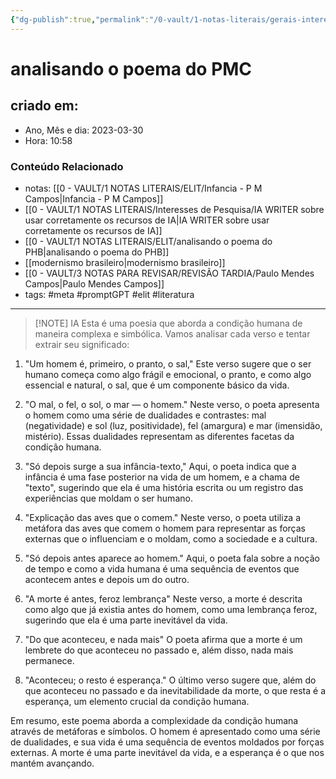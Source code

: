 ```yaml
---
{"dg-publish":true,"permalink":"/0-vault/1-notas-literais/gerais-interesses/analisando-o-poema-do-pmc/","tags":["meta","promptGPT","elit","literatura"],"dgHomeLink":true,"dgShowLocalGraph":true,"dgShowFileTree":true,"dgEnableSearch":true}
---
```


# analisando o poema do PMC

## criado em: 
-  Ano, Mês e dia: 2023-03-30
- Hora: 10:58

### Conteúdo Relacionado
- notas: [[0 - VAULT/1 NOTAS LITERAIS/ELIT/Infancia - P M Campos\|Infancia - P M Campos]]
- [[0 - VAULT/1 NOTAS LITERAIS/Interesses de Pesquisa/IA WRITER sobre usar corretamente os recursos de IA\|IA WRITER sobre usar corretamente os recursos de IA]]
- [[0 - VAULT/1 NOTAS LITERAIS/ELIT/analisando o poema do PHB\|analisando o poema do PHB]]
- [[modernismo brasileiro\|modernismo brasileiro]]
- [[0 - VAULT/3 NOTAS PARA REVISAR/REVISÃO TARDIA/Paulo Mendes Campos\|Paulo Mendes Campos]]
- tags: #meta #promptGPT #elit #literatura 
---


> [!NOTE] IA
> Esta é uma poesia que aborda a condição humana de maneira complexa e simbólica. Vamos analisar cada verso e tentar extrair seu significado:

1.  "Um homem é, primeiro, o pranto, o sal," Este verso sugere que o ser humano começa como algo frágil e emocional, o pranto, e como algo essencial e natural, o sal, que é um componente básico da vida.
    
2.  "O mal, o fel, o sol, o mar — o homem." Neste verso, o poeta apresenta o homem como uma série de dualidades e contrastes: mal (negatividade) e sol (luz, positividade), fel (amargura) e mar (imensidão, mistério). Essas dualidades representam as diferentes facetas da condição humana.
    
3.  "Só depois surge a sua infância-texto," Aqui, o poeta indica que a infância é uma fase posterior na vida de um homem, e a chama de "texto", sugerindo que ela é uma história escrita ou um registro das experiências que moldam o ser humano.
    
4.  "Explicação das aves que o comem." Neste verso, o poeta utiliza a metáfora das aves que comem o homem para representar as forças externas que o influenciam e o moldam, como a sociedade e a cultura.
    
5.  "Só depois antes aparece ao homem." Aqui, o poeta fala sobre a noção de tempo e como a vida humana é uma sequência de eventos que acontecem antes e depois um do outro.
    
6.  "A morte é antes, feroz lembrança" Neste verso, a morte é descrita como algo que já existia antes do homem, como uma lembrança feroz, sugerindo que ela é uma parte inevitável da vida.
    
7.  "Do que aconteceu, e nada mais" O poeta afirma que a morte é um lembrete do que aconteceu no passado e, além disso, nada mais permanece.
    
8.  "Aconteceu; o resto é esperança." O último verso sugere que, além do que aconteceu no passado e da inevitabilidade da morte, o que resta é a esperança, um elemento crucial da condição humana.
    

Em resumo, este poema aborda a complexidade da condição humana através de metáforas e símbolos. O homem é apresentado como uma série de dualidades, e sua vida é uma sequência de eventos moldados por forças externas. A morte é uma parte inevitável da vida, e a esperança é o que nos mantém avançando.